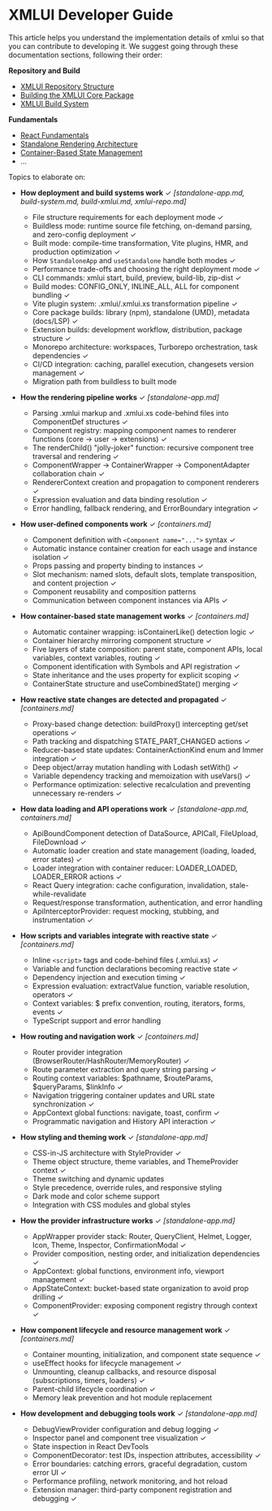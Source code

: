 # XMLUI Developer Guide

This article helps you understand the implementation details of xmlui so that you can contribute to developing it. We suggest going through these documentation sections, following their order:

**Repository and Build**
- [XMLUI Repository Structure](./xmlui-repo.md)
- [Building the XMLUI Core Package](./build-xmlui.md)
- [XMLUI Build System](./build-system.md)

**Fundamentals**
- [React Fundamentals](./react-fundamentals.md)
- [Standalone Rendering Architecture](./standalone-app.md)
- [Container-Based State Management](./containers.md)
- ...

Topics to elaborate on:

- **How deployment and build systems work** ✓ _[standalone-app.md, build-system.md, build-xmlui.md, xmlui-repo.md]_
  - File structure requirements for each deployment mode ✓
  - Buildless mode: runtime source file fetching, on-demand parsing, and zero-config deployment ✓
  - Built mode: compile-time transformation, Vite plugins, HMR, and production optimization ✓
  - How `StandaloneApp` and `useStandalone` handle both modes ✓
  - Performance trade-offs and choosing the right deployment mode ✓
  - CLI commands: xmlui start, build, preview, build-lib, zip-dist ✓
  - Build modes: CONFIG_ONLY, INLINE_ALL, ALL for component bundling ✓
  - Vite plugin system: .xmlui/.xmlui.xs transformation pipeline ✓
  - Core package builds: library (npm), standalone (UMD), metadata (docs/LSP) ✓
  - Extension builds: development workflow, distribution, package structure ✓
  - Monorepo architecture: workspaces, Turborepo orchestration, task dependencies ✓
  - CI/CD integration: caching, parallel execution, changesets version management ✓
  - Migration path from buildless to built mode

- **How the rendering pipeline works** ✓ _[standalone-app.md]_
  - Parsing .xmlui markup and .xmlui.xs code-behind files into ComponentDef structures ✓
  - Component registry: mapping component names to renderer functions (core → user → extensions) ✓
  - The renderChild() "jolly-joker" function: recursive component tree traversal and rendering ✓
  - ComponentWrapper → ContainerWrapper → ComponentAdapter collaboration chain ✓
  - RendererContext creation and propagation to component renderers ✓
  - Expression evaluation and data binding resolution ✓
  - Error handling, fallback rendering, and ErrorBoundary integration ✓

- **How user-defined components work** ✓ _[containers.md]_
  - Component definition with `<Component name="...">` syntax ✓
  - Automatic instance container creation for each usage and instance isolation ✓
  - Props passing and property binding to instances ✓
  - Slot mechanism: named slots, default slots, template transposition, and content projection ✓
  - Component reusability and composition patterns
  - Communication between component instances via APIs ✓

- **How container-based state management works** ✓ _[containers.md]_
  - Automatic container wrapping: isContainerLike() detection logic ✓
  - Container hierarchy mirroring component structure ✓
  - Five layers of state composition: parent state, component APIs, local variables, context variables, routing ✓
  - Component identification with Symbols and API registration ✓
  - State inheritance and the uses property for explicit scoping ✓
  - ContainerState structure and useCombinedState() merging ✓

- **How reactive state changes are detected and propagated** ✓ _[containers.md]_
  - Proxy-based change detection: buildProxy() intercepting get/set operations ✓
  - Path tracking and dispatching STATE_PART_CHANGED actions ✓
  - Reducer-based state updates: ContainerActionKind enum and Immer integration ✓
  - Deep object/array mutation handling with Lodash setWith() ✓
  - Variable dependency tracking and memoization with useVars() ✓
  - Performance optimization: selective recalculation and preventing unnecessary re-renders ✓

- **How data loading and API operations work** ✓ _[standalone-app.md, containers.md]_
  - ApiBoundComponent detection of DataSource, APICall, FileUpload, FileDownload ✓
  - Automatic loader creation and state management (loading, loaded, error states) ✓
  - Loader integration with container reducer: LOADER_LOADED, LOADER_ERROR actions ✓
  - React Query integration: cache configuration, invalidation, stale-while-revalidate
  - Request/response transformation, authentication, and error handling
  - ApiInterceptorProvider: request mocking, stubbing, and instrumentation ✓

- **How scripts and variables integrate with reactive state** ✓ _[containers.md]_
  - Inline `<script>` tags and code-behind files (.xmlui.xs) ✓
  - Variable and function declarations becoming reactive state ✓
  - Dependency injection and execution timing ✓
  - Expression evaluation: extractValue function, variable resolution, operators ✓
  - Context variables: $ prefix convention, routing, iterators, forms, events ✓
  - TypeScript support and error handling

- **How routing and navigation work** ✓ _[containers.md]_
  - Router provider integration (BrowserRouter/HashRouter/MemoryRouter) ✓
  - Route parameter extraction and query string parsing ✓
  - Routing context variables: $pathname, $routeParams, $queryParams, $linkInfo ✓
  - Navigation triggering container updates and URL state synchronization ✓
  - AppContext global functions: navigate, toast, confirm ✓
  - Programmatic navigation and History API interaction ✓

- **How styling and theming work** ✓ _[standalone-app.md]_
  - CSS-in-JS architecture with StyleProvider ✓
  - Theme object structure, theme variables, and ThemeProvider context ✓
  - Theme switching and dynamic updates
  - Style precedence, override rules, and responsive styling
  - Dark mode and color scheme support
  - Integration with CSS modules and global styles

- **How the provider infrastructure works** ✓ _[standalone-app.md]_
  - AppWrapper provider stack: Router, QueryClient, Helmet, Logger, Icon, Theme, Inspector, ConfirmationModal ✓
  - Provider composition, nesting order, and initialization dependencies ✓
  - AppContext: global functions, environment info, viewport management ✓
  - AppStateContext: bucket-based state organization to avoid prop drilling ✓
  - ComponentProvider: exposing component registry through context ✓

- **How component lifecycle and resource management work** ✓ _[containers.md]_
  - Container mounting, initialization, and component state sequence ✓
  - useEffect hooks for lifecycle management ✓
  - Unmounting, cleanup callbacks, and resource disposal (subscriptions, timers, loaders) ✓
  - Parent-child lifecycle coordination ✓
  - Memory leak prevention and hot module replacement

- **How development and debugging tools work** ✓ _[standalone-app.md]_
  - DebugViewProvider configuration and debug logging ✓
  - Inspector panel and component tree visualization ✓
  - State inspection in React DevTools
  - ComponentDecorator: test IDs, inspection attributes, accessibility ✓
  - Error boundaries: catching errors, graceful degradation, custom error UI ✓
  - Performance profiling, network monitoring, and hot reload
  - Extension manager: third-party component registration and debugging ✓
